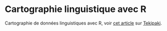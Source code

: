 # Cartographie linguistique avec R

 Cartographie de données linguistiques avec R, voir [cet article](https://tekipaki.hypotheses.org/2744) sur [Tekipaki](https://tekipaki.hypotheses.org).
